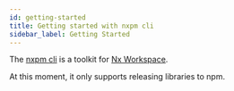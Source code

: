```yaml
---
id: getting-started
title: Getting started with nxpm cli
sidebar_label: Getting Started
---
```


The [nxpm cli](https://www.npmjs.com/package/nxpm) is a toolkit for [Nx Workspace](https://github.com/nrwl/nx/).

At this moment, it only supports releasing libraries to npm.
